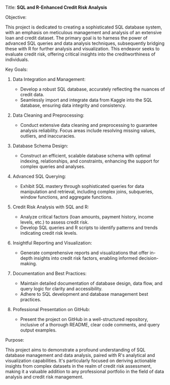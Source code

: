 Title: **SQL and R-Enhanced Credit Risk Analysis**

Objective:

This project is dedicated to creating a sophisticated SQL database system, with an emphasis on meticulous management and analysis of an extensive loan and credit dataset. The primary goal is to harness the power of advanced SQL queries and data analysis techniques, subsequently bridging these with R for further analysis and visualization. This endeavor seeks to evaluate credit risk, offering critical insights into the creditworthiness of individuals.

Key Goals:

1. Data Integration and Management:
   - Develop a robust SQL database, accurately reflecting the nuances of credit data.
   - Seamlessly import and integrate data from Kaggle into the SQL database, ensuring data integrity and consistency.

2. Data Cleaning and Preprocessing:
   - Conduct extensive data cleaning and preprocessing to guarantee analysis reliability. Focus areas include resolving missing values, outliers, and inaccuracies.

3. Database Schema Design:
   - Construct an efficient, scalable database schema with optimal indexing, relationships, and constraints, enhancing the support for complex queries and analyses.

4. Advanced SQL Querying:
   - Exhibit SQL mastery through sophisticated queries for data manipulation and retrieval, including complex joins, subqueries, window functions, and aggregate functions.

5. Credit Risk Analysis with SQL and R:
   - Analyze critical factors (loan amounts, payment history, income levels, etc.) to assess credit risk.
   - Develop SQL queries and R scripts to identify patterns and trends indicating credit risk levels.

6. Insightful Reporting and Visualization:
   - Generate comprehensive reports and visualizations that offer in-depth insights into credit risk factors, enabling informed decision-making.

7. Documentation and Best Practices:
   - Maintain detailed documentation of database design, data flow, and query logic for clarity and accessibility.
   - Adhere to SQL development and database management best practices.

8. Professional Presentation on GitHub:
   - Present the project on GitHub in a well-structured repository, inclusive of a thorough README, clear code comments, and query output examples.

Purpose:

This project aims to demonstrate a profound understanding of SQL database management and data analysis, paired with R's analytical and visualization capabilities. It's particularly focused on deriving actionable insights from complex datasets in the realm of credit risk assessment, making it a valuable addition to any professional portfolio in the field of data analysis and credit risk management.
